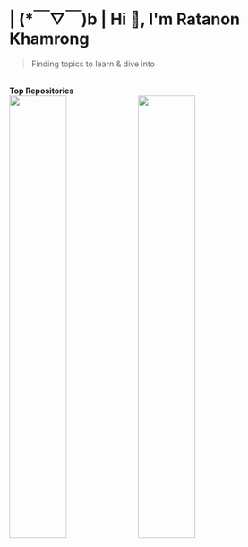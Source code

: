 # | (*￣▽￣)b | Hi 👋, I'm Ratanon Khamrong

> Finding topics to learn & dive into
<br>
<b>Top Repositories</b>
<div width="100%" align="center">

  <a href="https://github.com/Naxocist/submissions" align="left">
    <img align="left" width="45%" src="https://github-readme-stats.vercel.app/api/pin/?username=Naxocist&repo=submissions&title_color=ffffff&text_color=ffffff&icon_color=ef4444&bg_color=000000&hide_border=true&locale=en" />
  </a>
</div>


<div width="100%" align="center">
    <a href="https://github.com/Naxocist/Treatlie" align="left">
        <img align="left" width="45%" src="https://github-readme-stats.vercel.app/api/pin/?username=Naxocist&repo=Treatlie&title_color=ffffff&text_color=ffffff&icon_color=ef4444&bg_color=000000&hide_border=true&locale=en" />
    </a>
</div>
